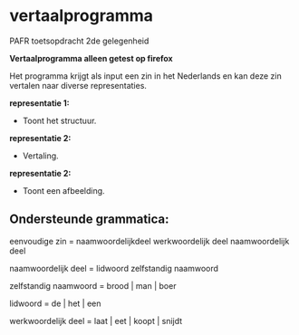 # vertaalprogramma
PAFR toetsopdracht 2de gelegenheid

**Vertaalprogramma alleen getest op firefox**

Het programma krijgt als input een zin in het Nederlands en kan deze zin vertalen naar diverse representaties.

**representatie 1:**

- Toont het structuur.

**representatie 2:** 

- Vertaling.

**representatie 2:** 

- Toont een afbeelding.

## Ondersteunde grammatica:

eenvoudige zin = naamwoordelijkdeel werkwoordelijk deel naamwoordelijk deel 
  
naamwoordelijk deel = lidwoord zelfstandig naamwoord 
  
zelfstandig naamwoord = brood | man | boer

lidwoord = de | het | een

werkwoordelijk deel = laat | eet | koopt | snijdt
